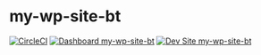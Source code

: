 # my-wp-site-bt

[![CircleCI](https://circleci.com/gh/umandalroald/my-wp-site-bt.svg?style=shield)](https://circleci.com/gh/umandalroald/my-wp-site-bt)
[![Dashboard my-wp-site-bt](https://img.shields.io/badge/dashboard-my_wp_site_bt-yellow.svg)](https://dashboard.pantheon.io/sites/e6778a20-313a-4e4a-ac6d-ac4a555e28d1#dev/code)
[![Dev Site my-wp-site-bt](https://img.shields.io/badge/site-my_wp_site_bt-blue.svg)](http://dev-my-wp-site-bt.pantheonsite.io/)